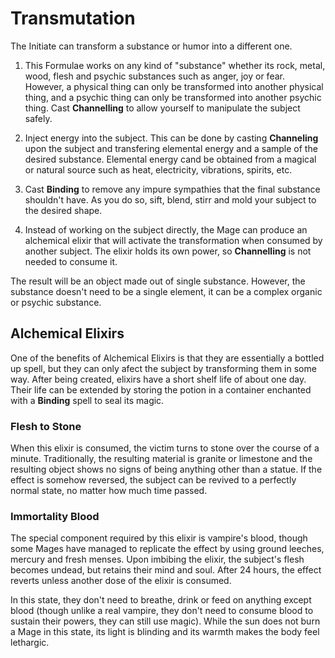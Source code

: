 # Transmutation

The Initiate can transform a substance or humor into a different one. 

1. This Formulae works on any kind of "substance" whether its rock, metal, wood, flesh and psychic substances such as anger, joy or fear. 
However, a physical thing can only be transformed into another physical thing, and a psychic thing can only be transformed into another psychic thing.
Cast __Channelling__ to allow yourself to manipulate the subject safely.

2. Inject energy into the subject. This can be done by casting __Channeling__ upon the subject and transfering elemental energy and a sample of the desired substance.
Elemental energy cand be obtained from a magical or natural source such as heat, electricity, vibrations, spirits, etc. 

3. Cast __Binding__ to remove any impure sympathies that the final substance shouldn't have. 
As you do so, sift, blend, stirr and mold your subject to the desired shape.

4. Instead of working on the subject directly, the Mage can produce an alchemical elixir that will activate the transformation when consumed by another subject. The elixir holds its own power, so __Channelling__ is not needed to consume it.

The result will be an object made out of single substance. 
However, the substance doesn't need to be a single element, it can be a complex organic or psychic substance. 


## Alchemical Elixirs

One of the benefits of Alchemical Elixirs is that they are essentially a bottled up spell, but they can only afect the subject by transforming them in some way. 
After being created, elixirs have a short shelf life of about one day. 
Their life can be extended by storing the potion in a container enchanted with a __Binding__ spell to seal its magic. 

### Flesh to Stone

When this elixir is consumed, the victim turns to stone over the course of a minute. 
Traditionally, the resulting material is granite or limestone and the resulting object shows no signs of being anything other than a statue.
If the effect is somehow reversed, the subject can be revived to a perfectly normal state, no matter how much time passed.

### Immortality Blood

The special component required by this elixir is vampire's blood, though some Mages have managed to replicate the effect by using ground leeches, mercury and fresh menses. 
Upon imbibing the elixir, the subject's flesh becomes undead, but retains their mind and soul. 
After 24 hours, the effect reverts unless another dose of the elixir is consumed. 

In this state, they don't need to breathe, drink or feed on anything except blood (though unlike a real vampire, they don't need to consume blood to sustain their powers, they can still use magic).
While the sun does not burn a Mage in this state, its light is blinding and its warmth makes the body feel lethargic.

